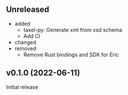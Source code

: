 <!-- markdownlint-disable MD041 -->

## Unreleased

- added
  - taxel-py: Generate xml from xsd schema
  - Add CI
- changed
- removed
  - Remove Rust bindings and SDK for Eric

## v0.1.0 (2022-06-11)

Initial release
